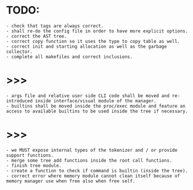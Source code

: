 # TODO:
	- check that tags are always correct.
	- shall re-do the config file in order to have more explicit options.
	- correct the AST tree.
	- correct copy function so it uses the type to copy table as well.
	- correct init and starting allocation as well as the garbage collector.
	- complete all makefiles and correct inclusions.
# >>>
	- args file and relative user side CLI code shall be moved and re-introduced inside interface/visual module of the manager.
	- builtins shall be moved inside the proc/exec module and feature an access to available builtins to be used inside the tree if necessary.
# >>>
	- we MUST expose internal types of the tokenizer and / or provide support functions.
	- merge some tree add functions inside the root call functions.
	- finish tree module.
	- create a function to check if command is builtin (inside the tree).
	- correct error where memory module cannot clean itself because of memory manager use when free also when free self.